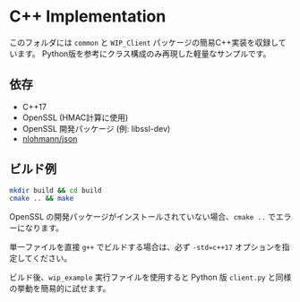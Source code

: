 # C++ Implementation

このフォルダには `common` と `WIP_Client` パッケージの簡易C++実装を収録しています。
Python版を参考にクラス構成のみ再現した軽量なサンプルです。

## 依存
- C++17
- OpenSSL (HMAC計算に使用)
- OpenSSL 開発パッケージ (例: libssl-dev)
- [nlohmann/json](https://github.com/nlohmann/json)

## ビルド例
```bash
mkdir build && cd build
cmake .. && make
```
OpenSSL の開発パッケージがインストールされていない場合、`cmake ..` でエラーになります。

単一ファイルを直接 `g++` でビルドする場合は、必ず `-std=c++17` オプションを指定してください。

ビルド後、`wip_example` 実行ファイルを使用すると Python 版 `client.py` と同様の挙動を簡易的に試せます。
